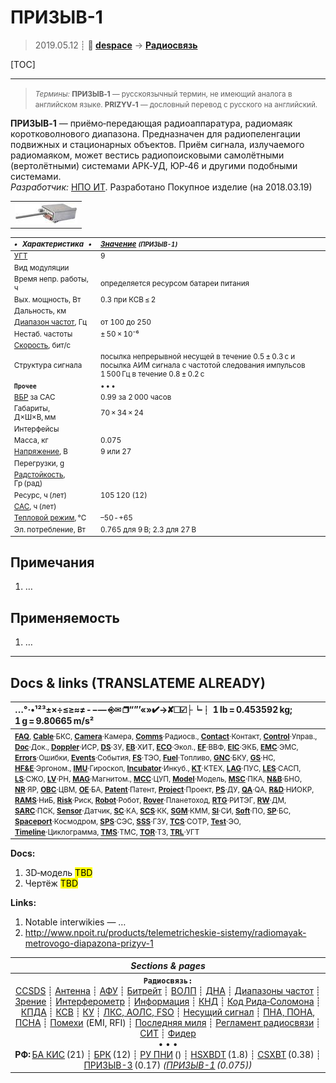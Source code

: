 # ПРИЗЫВ-1
> 2019.05.12 ┊ **🚀 [despace](index.md)** → **[Радиосвязь](comms.md)**

[TOC]

---

> <small>*Термины:* **ПРИЗЫВ‑1** — русскоязычный термин, не имеющий аналога в английском языке. **PRIZYV‑1** — дословный перевод с русского на английский.</small>

**ПРИЗЫВ‑1** — приёмо‑передающая радиоаппаратура, радиомаяк коротковолнового диапазона. Предназначен для радиопеленгации подвижных и стационарных объектов. Приём сигнала, излучаемого радиомаяком, может вестись радиопоисковыми самолётными (вертолётными) системами АРК‑УД, ЮР‑46 и другими подобными системами.  
*Разработчик:* [НПО ИТ](03_npoit.md). Разработано  Покупное изделие (на 2018.03.19)

||
|:--|
| [![](f/comms/p/prizyv-1_pic1_thumb.jpg)](f/comms/p/prizyv-1_pic1.png)  |

<small>

|*•    Характеристика    •*|*[Значение](si.md) <small>(ПРИЗЫВ-1)</small>*|
|:--|:--|
|[УГТ](trl.md)| 9  |
|Вид модуляции|   |
|Время непр. работы, ч| определяется ресурсом батареи питания  |
|Вых. мощность, Вт| 0.3 при КСВ ≤ 2   |
|Дальность, км|   |
|[Диапазон частот](rf.md), Гц| от 100 до 250   |
|Нестаб. частоты| ± 50 × 10⁻⁶  |
|[Скорость](битрейт.md), бит/с|   |
|Структура сигнала| посылка непрерывной несущей в течение 0.5 ± 0.3 с и посылка АИМ сигнала с частотой следования импульсов 1 500 Гц в течение 0.8 ± 0.2 с   |
|**`Прочее`**|• • •|
|[ВБР](rams.md) за САС|  0.99 за 2 000 часов  |
|Габариты, Д×Ш×В, мм| 70 × 34 × 24  |
|Интерфейсы|    |
|Масса, кг|  0.075  |
|[Напряжение](voltage.md), В|  9 или 27   |
|Перегрузки, g|    |
|[Радстойкость](ion_rad.md), Гр (рад)|    |
|Ресурс, ч (лет)|  105 120 (12)  |
|[САС](lifetime.md), ч (лет)|    |
|[Тепловой режим](tcs.md), °C| –50 ‑ +65   |
|Эл. потребление, Вт|  0.765 для 9 В; 2.3 для 27 В   |

</small>



<p style="page-break-after:always"> </p>

## Примечания
   1. …



## Применяемость
   1. …





---

## Docs & links (TRANSLATEME ALREADY)
|…°·•¹²³±×÷≤≥≈≠ ‑ −— ⎆✉ ❐“”’«»✔→✘☐☑├┕┆ 1 lb = 0.453592 kg; 1 g = 9.80665 m/s²|
|:--|
|<small>**[FAQ](faq.md)**, **[Cable](cable.md)**·БКС, **[Camera](camera.md)**·Камера, **[Comms](comms.md)**·Радиосв., **[Contact](contact.md)**·Контакт, **[Control](control.md)**·Управ., **[Doc](doc.md)**·Док., **[Doppler](doppler.md)**·ИСР, **[DS](ds.md)**·ЗУ, **[EB](eb.md)**·ХИТ, **[ECO](ecology.md)**·Экол., **[EF](ef.md)**·ВВФ, **[ElC](elc.md)**·ЭКБ, **[EMC](emc.md)**·ЭМС, **[Errors](error.md)**·Ошибки, **[Events](event.md)**·События, **[FS](fs.md)**·ТЭО, **[Fuel](fuel.md)**·Топливо, **[GNC](gnc.md)**·БКУ, **[GS](scs.md)**·НС, **[HF&E](hfe.md)**·Эргоном., **[IMU](imu.md)**·Гироскоп, **[Incubator](incubator.md)**·Инкуб., **[KT](kt.md)**·КТЕХ, **[LAG](lag.md)**·ПУC, **[LES](les.md)**·САСП, **[LS](ls.md)**·СЖО, **[LV](lv.md)**·РН, **[MAG](mag.md)**·Магнитом., **[MCC](mcc.md)**·ЦУП, **[Model](model.md)**·Модель, **[MSC](sc.md)**·ПКА, **[N&B](nnb.md)**·БНО, **[NR](nr.md)**·ЯР, **[OBC](obc.md)**·ЦВМ, **[OE](oe.md)**·БА, **[Patent](патент.md)**·Патент, **[Project](project.md)**·Проект, **[PS](ps.md)**·ДУ, **[QA](quality.md)**·QA, **[R&D](rnd.md)**·НИОКР, **[RAMS](rams.md)**·НиБ, **[Risk](risk.md)**·Риск, **[Robot](robotics.md)**·Робот, **[Rover](rover.md)**·Планетоход, **[RTG](rtg.md)**·РИТЭГ, **[RW](rw.md)**·ДМ, **[SARC](sarc.md)**·ПСК, **[Sensor](sensor.md)**·Датчик, **[SC](sc.md)**·КА, **[SCS](scs.md)**·КК, **[SGM](sgm.md)**·КММ, **[SI](si.md)**·СИ, **[Soft](soft.md)**·ПО, **[SP](sp.md)**·БС, **[Spaceport](spaceport.md)**·Космодром, **[SPS](sps.md)**·СЭС, **[SSS](sss.md)**·ГЗУ, **[TCS](tcs.md)**·СОТР, **[Test](test.md)**·ЭО, **[Timeline](timeline.md)**·Циклограмма, **[TMS](tms.md)**·ТМС, **[TOR](tor.md)**·ТЗ, **[TRL](trl.md)**·УГТ</small>|

**Docs:**

   1. 3D‑модель <mark>TBD</mark>
   1. Чертёж <mark>TBD</mark>

**Links:**

   1. Notable interwikies — …
   1. <http://www.npoit.ru/products/telemetricheskie-sistemy/radiomayak-metrovogo-diapazona-prizyv-1>

|*Sections & pages*|
|:--:|
|**`Радиосвязь:`**<br> [CCSDS](ccsds.md) ┊ [Антенна](antenna.md) ┊ [АФУ](afdev.md) ┊ [Битрейт](bitrate.md) ┊ [ВОЛП](ofts.md) ┊ [ДНА](дна.md) ┊ [Диапазоны частот](rf.md) ┊ [Зрение](view.md) ┊ [Интерферометр](interferometer.md) ┊ [Информация](info.md) ┊ [КНД](directivity.md) ┊ [Код Рида‑Соломона](rsco.md) ┊ [КПДА](antenna_ap.md) ┊ [КСВ](swr.md) ┊ [КУ](ку.md) ┊ [ЛКС, АОЛС, FSO](fso.md) ┊ [Несущий сигнал](carrwave.md) ┊ [ПНА, ПОНА, ПСНА](aiad.md) ┊ [Помехи](emi.md) (EMI, RFI) ┊ [Последняя миля](last_mile.md) ┊ [Регламент радиосвязи](rr.md) ┊ [СИТ](etedp.md) ┊ [Фидер](feeder.md) <br>• • •<br> **РФ:** [БА КИС](ба_кис.md) (21) ┊ [БРК](brk_lav.md) (12) ┊ [РУ ПНИ](ру_пни.md) () ┊ [HSXBDT](hsxbdt.md) (1.8) ┊ [CSXBT](csxbt.md) (0.38) ┊ [ПРИЗЫВ-3](prizyv_3.md) (0.17) *([ПРИЗЫВ-1](prizyv_1.md) (0.075))*|
